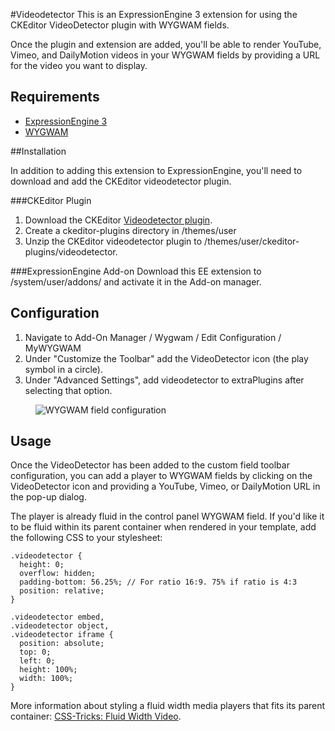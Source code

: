 #Videodetector
This is an ExpressionEngine 3 extension for using the CKEditor VideoDetector plugin with WYGWAM fields.

Once the plugin and extension are added, you'll be able to render YouTube, Vimeo, and DailyMotion videos in your WYGWAM fields by providing a URL for the video you want to display.

## Requirements
 - [ExpressionEngine 3](https://ellislab.com/expressionengine)
 - [WYGWAM](https://devot-ee.com/add-ons/wygwam)

##Installation

In addition to adding this extension to ExpressionEngine, you'll need to download and add the CKEditor videodetector plugin.

###CKEditor Plugin
1. Download the CKEditor [Videodetector plugin](http://ckeditor.com/addon/videodetector).
2. Create a ckeditor-plugins directory in /themes/user
3. Unzip the CKEditor videodetector plugin to /themes/user/ckeditor-plugins/videodetector. 

###ExpressionEngine Add-on
Download this EE extension to /system/user/addons/ and activate it in the Add-on manager.

## Configuration
1. Navigate to Add-On Manager / Wygwam / Edit Configuration / MyWYGWAM 
2. Under "Customize the Toolbar" add the VideoDetector icon (the play symbol in a circle).
3. Under "Advanced Settings", add videodetector to extraPlugins after selecting that option.

<figure>
	<img src="http://panchesco.com/media/mywygwam-videodetector-config.png" alt="WYGWAM field configuration">
</figure>

## Usage
Once the VideoDetector has been added to the custom field toolbar configuration, you can add a player to WYGWAM fields by clicking on the VideoDetector icon and providing a YouTube, Vimeo, or DailyMotion URL in the pop-up dialog.

The player is already fluid in the control panel WYGWAM field. If you'd like it to be fluid within its parent container when rendered in your template, add the following CSS to your stylesheet: 
```
.videodetector {
  height: 0;
  overflow: hidden;
  padding-bottom: 56.25%; // For ratio 16:9. 75% if ratio is 4:3
  position: relative;
}

.videodetector embed,
.videodetector object,
.videodetector iframe {
  position: absolute;
  top: 0;
  left: 0;
  height: 100%;
  width: 100%;
}
```

More information about styling a fluid width media players that fits its parent container: [CSS-Tricks: Fluid Width Video](https://css-tricks.com/NetMag/FluidWidthVideo/Article-FluidWidthVideo.php).







